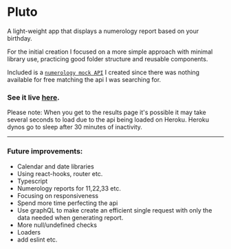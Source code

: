 # Pluto

A light-weight app that displays a numerology report based on your birthday.

For the initial creation I focused on a more simple approach with minimal library use, practicing good folder structure and reusable components.

Included is a [`numerology mock API`](https://github.com/maariyadiminsky/numerology-mock-api) I created since there was nothing available for free matching the api I was searching for.

### See it live [here](https://pluto-liard.vercel.app/).

Please note: When you get to the results page it's possible it may take several seconds to load due to the api being loaded on Heroku. Heroku dynos go to sleep after 30 minutes of inactivity.

----
### Future improvements:
- Calendar and date libraries
- Using react-hooks, router etc.
- Typescript
- Numerology reports for 11,22,33 etc.
- Focusing on responsiveness
- Spend more time perfecting the api
- Use graphQL to make create an efficient single request with only the data needed when generating report.
- More null/undefined checks
- Loaders
- add eslint etc.